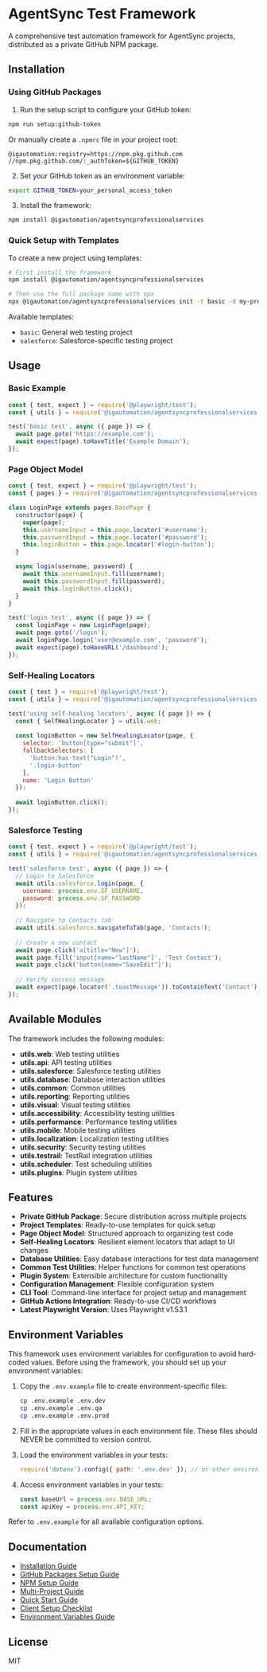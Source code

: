 # AgentSync Test Framework

A comprehensive test automation framework for AgentSync projects, distributed as a private GitHub NPM package.

## Installation

### Using GitHub Packages

1. Run the setup script to configure your GitHub token:

```bash
npm run setup:github-token
```

Or manually create a `.npmrc` file in your project root:

```
@igautomation:registry=https://npm.pkg.github.com
//npm.pkg.github.com/:_authToken=${GITHUB_TOKEN}
```

2. Set your GitHub token as an environment variable:

```bash
export GITHUB_TOKEN=your_personal_access_token
```

3. Install the framework:

```bash
npm install @igautomation/agentsyncprofessionalservices
```

### Quick Setup with Templates

To create a new project using templates:

```bash
# First install the framework
npm install @igautomation/agentsyncprofessionalservices

# Then use the full package name with npx
npx @igautomation/agentsyncprofessionalservices init -t basic -d my-project
```

Available templates:
- `basic`: General web testing project
- `salesforce`: Salesforce-specific testing project

## Usage

### Basic Example

```javascript
const { test, expect } = require('@playwright/test');
const { utils } = require('@igautomation/agentsyncprofessionalservices');

test('basic test', async ({ page }) => {
  await page.goto('https://example.com');
  await expect(page).toHaveTitle('Example Domain');
});
```

### Page Object Model

```javascript
const { test, expect } = require('@playwright/test');
const { pages } = require('@igautomation/agentsyncprofessionalservices');

class LoginPage extends pages.BasePage {
  constructor(page) {
    super(page);
    this.usernameInput = this.page.locator('#username');
    this.passwordInput = this.page.locator('#password');
    this.loginButton = this.page.locator('#login-button');
  }

  async login(username, password) {
    await this.usernameInput.fill(username);
    await this.passwordInput.fill(password);
    await this.loginButton.click();
  }
}

test('login test', async ({ page }) => {
  const loginPage = new LoginPage(page);
  await page.goto('/login');
  await loginPage.login('user@example.com', 'password');
  await expect(page).toHaveURL('/dashboard');
});
```

### Self-Healing Locators

```javascript
const { test } = require('@playwright/test');
const { utils } = require('@igautomation/agentsyncprofessionalservices');

test('using self-healing locators', async ({ page }) => {
  const { SelfHealingLocator } = utils.web;
  
  const loginButton = new SelfHealingLocator(page, {
    selector: 'button[type="submit"]',
    fallbackSelectors: [
      'button:has-text("Login")',
      '.login-button'
    ],
    name: 'Login Button'
  });
  
  await loginButton.click();
});
```

### Salesforce Testing

```javascript
const { test, expect } = require('@playwright/test');
const { utils } = require('@igautomation/agentsyncprofessionalservices');

test('salesforce test', async ({ page }) => {
  // Login to Salesforce
  await utils.salesforce.login(page, {
    username: process.env.SF_USERNAME,
    password: process.env.SF_PASSWORD
  });
  
  // Navigate to Contacts tab
  await utils.salesforce.navigateToTab(page, 'Contacts');
  
  // Create a new contact
  await page.click('a[title="New"]');
  await page.fill('input[name="lastName"]', 'Test Contact');
  await page.click('button[name="SaveEdit"]');
  
  // Verify success message
  await expect(page.locator('.toastMessage')).toContainText('Contact');
});
```

## Available Modules

The framework includes the following modules:

- **utils.web**: Web testing utilities
- **utils.api**: API testing utilities
- **utils.salesforce**: Salesforce testing utilities
- **utils.database**: Database interaction utilities
- **utils.common**: Common utilities
- **utils.reporting**: Reporting utilities
- **utils.visual**: Visual testing utilities
- **utils.accessibility**: Accessibility testing utilities
- **utils.performance**: Performance testing utilities
- **utils.mobile**: Mobile testing utilities
- **utils.localization**: Localization testing utilities
- **utils.security**: Security testing utilities
- **utils.testrail**: TestRail integration utilities
- **utils.scheduler**: Test scheduling utilities
- **utils.plugins**: Plugin system utilities

## Features

- **Private GitHub Package**: Secure distribution across multiple projects
- **Project Templates**: Ready-to-use templates for quick setup
- **Page Object Model**: Structured approach to organizing test code
- **Self-Healing Locators**: Resilient element locators that adapt to UI changes
- **Database Utilities**: Easy database interactions for test data management
- **Common Test Utilities**: Helper functions for common test operations
- **Plugin System**: Extensible architecture for custom functionality
- **Configuration Management**: Flexible configuration system
- **CLI Tool**: Command-line interface for project setup and management
- **GitHub Actions Integration**: Ready-to-use CI/CD workflows
- **Latest Playwright Version**: Uses Playwright v1.53.1

## Environment Variables

This framework uses environment variables for configuration to avoid hard-coded values. Before using the framework, you should set up your environment variables:

1. Copy the `.env.example` file to create environment-specific files:
   ```bash
   cp .env.example .env.dev
   cp .env.example .env.qa
   cp .env.example .env.prod
   ```

2. Fill in the appropriate values in each environment file. These files should NEVER be committed to version control.

3. Load the environment variables in your tests:
   ```javascript
   require('dotenv').config({ path: '.env.dev' }); // or other environment
   ```

4. Access environment variables in your tests:
   ```javascript
   const baseUrl = process.env.BASE_URL;
   const apiKey = process.env.API_KEY;
   ```

Refer to `.env.example` for all available configuration options.

## Documentation

- [Installation Guide](docs/INSTALLATION.md)
- [GitHub Packages Setup Guide](docs/GITHUB_PACKAGES_SETUP.md)
- [NPM Setup Guide](docs/npm-setup.md)
- [Multi-Project Guide](docs/MULTI_PROJECT_GUIDE.md)
- [Quick Start Guide](docs/QUICK_START.md)
- [Client Setup Checklist](docs/CLIENT_SETUP_CHECKLIST.md)
- [Environment Variables Guide](docs/ENVIRONMENT_VARIABLES.md)

## License

MIT